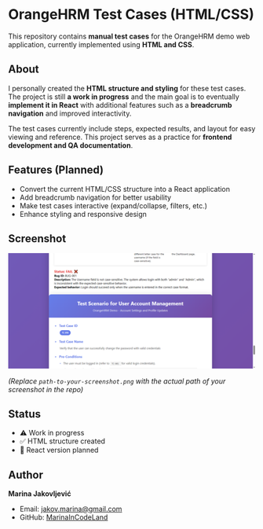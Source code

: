 # OrangeHRM Test Cases (HTML/CSS)

This repository contains **manual test cases** for the OrangeHRM demo web application, currently implemented using **HTML and CSS**.

## About

I personally created the **HTML structure and styling** for these test cases. The project is still **a work in progress** and the main goal is to eventually **implement it in React** with additional features such as a **breadcrumb navigation** and improved interactivity.

The test cases currently include steps, expected results, and layout for easy viewing and reference. This project serves as a practice for **frontend development and QA documentation**.

## Features (Planned)

- Convert the current HTML/CSS structure into a React application  
- Add breadcrumb navigation for better usability  
- Make test cases interactive (expand/collapse, filters, etc.)  
- Enhance styling and responsive design  

## Screenshot

![Test Case Screenshot](images/Screenshot%202025-10-16%20210926.png)  

*(Replace `path-to-your-screenshot.png` with the actual path of your screenshot in the repo)*

## Status

- ⚠️ Work in progress  
- ✅ HTML structure created  
- 🔄 React version planned  

## Author

**Marina Jakovljević**  
- Email: jakov.marina@gmail.com  
- GitHub: [MarinaInCodeLand](https://github.com/MarinaInCodeLand)
